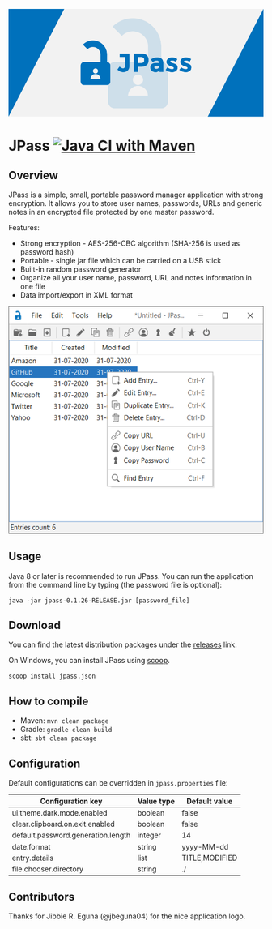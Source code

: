 <p align="center">
 <img src="https://raw.githubusercontent.com/gaborbata/jpass/master/resources/bannerReadMe.png" width=750 align="center">
</p>

JPass [![Java CI with Maven](https://github.com/gaborbata/jpass/workflows/Java%20CI%20with%20Maven/badge.svg)](https://github.com/gaborbata/jpass/actions/workflows/maven.yml)
=====

Overview
--------
JPass is a simple, small, portable password manager application with strong encryption. It allows you to store user names, passwords, URLs and generic notes in an encrypted file protected by one master password.

Features:

* Strong encryption - AES-256-CBC algorithm (SHA-256 is used as password hash)
* Portable - single jar file which can be carried on a USB stick
* Built-in random password generator
* Organize all your user name, password, URL and notes information in one file
* Data import/export in XML format

![JPass](https://raw.githubusercontent.com/gaborbata/jpass/master/resources/jpass-capture.png)

Usage
-----
Java 8 or later is recommended to run JPass.
You can run the application from the command line by typing (the password file is optional):

    java -jar jpass-0.1.26-RELEASE.jar [password_file]

Download
--------
You can find the latest distribution packages under the [releases](https://github.com/gaborbata/jpass/releases) link.

On Windows, you can install JPass using [scoop](https://scoop.sh/).

```
scoop install jpass.json
```

How to compile
--------------
* Maven: `mvn clean package`
* Gradle: `gradle clean build`
* sbt: `sbt clean package`

Configuration
-------------
Default configurations can be overridden in `jpass.properties` file:

| Configuration key                  | Value type | Default value  |
| ---------------------------------- | ---------- | -------------- |
| ui.theme.dark.mode.enabled         | boolean    | false          |
| clear.clipboard.on.exit.enabled    | boolean    | false          |
| default.password.generation.length | integer    | 14             |
| date.format                        | string     | yyyy-MM-dd     |
| entry.details                      | list       | TITLE,MODIFIED |
| file.chooser.directory             | string     | ./             |

Contributors
------------
Thanks for Jibbie R. Eguna (@jbeguna04) for the nice application logo.
